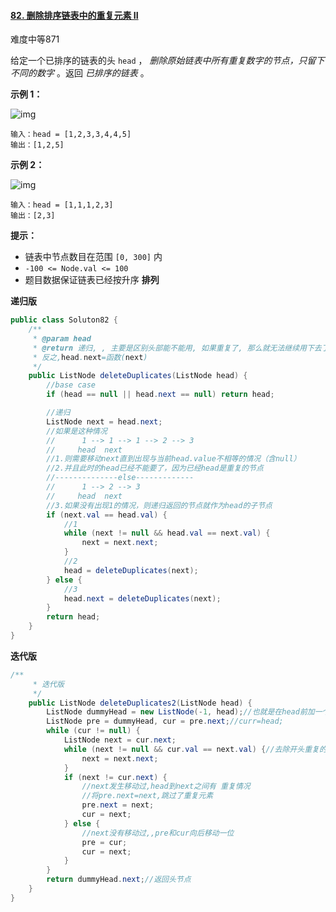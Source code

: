 #### [82. 删除排序链表中的重复元素 II](https://leetcode-cn.com/problems/remove-duplicates-from-sorted-list-ii/)

难度中等871

给定一个已排序的链表的头 `head` ， *删除原始链表中所有重复数字的节点，只留下不同的数字* 。返回 *已排序的链表* 。

**示例 1：**

![img](https://assets.leetcode.com/uploads/2021/01/04/linkedlist1.jpg)

```
输入：head = [1,2,3,3,4,4,5]
输出：[1,2,5]
```

**示例 2：**

![img](https://assets.leetcode.com/uploads/2021/01/04/linkedlist2.jpg)

```
输入：head = [1,1,1,2,3]
输出：[2,3]
```

**提示：**

- 链表中节点数目在范围 `[0, 300]` 内
- `-100 <= Node.val <= 100`
- 题目数据保证链表已经按升序 **排列**

**递归版**

```java
public class Soluton82 {
    /**
     * @param head
     * @return 递归, , 主要是区别头部能不能用, 如果重复了, 那么就无法继续用下去了, , 递归head=函数(next)
     * 反之,head.next=函数(next)
     */
    public ListNode deleteDuplicates(ListNode head) {
        //base case
        if (head == null || head.next == null) return head;

        //递归
        ListNode next = head.next;
        //如果是这种情况
        //      1 --> 1 --> 1 --> 2 --> 3
        //     head  next
        //1.则需要移动next直到出现与当前head.value不相等的情况（含null）
        //2.并且此时的head已经不能要了，因为已经head是重复的节点
        //--------------else-------------
        //      1 --> 2 --> 3
        //     head  next
        //3.如果没有出现1的情况，则递归返回的节点就作为head的子节点
        if (next.val == head.val) {
            //1
            while (next != null && head.val == next.val) {
                next = next.next;
            }
            //2
            head = deleteDuplicates(next);
        } else {
            //3
            head.next = deleteDuplicates(next);
        }
        return head;
    }
}
```

**迭代版**

```java
/**
     * 迭代版
     */
    public ListNode deleteDuplicates2(ListNode head) {
        ListNode dummyHead = new ListNode(-1, head);//也就是在head前加一个新节点
        ListNode pre = dummyHead, cur = pre.next;//curr=head;
        while (cur != null) {
            ListNode next = cur.next;
            while (next != null && cur.val == next.val) {//去除开头重复的现象
                next = next.next;
            }
            if (next != cur.next) {
                //next发生移动过,head到next之间有 重复情况
                //将pre.next=next,跳过了重复元素
                pre.next = next;
                cur = next;
            } else {
                //next没有移动过,,pre和cur向后移动一位
                pre = cur;
                cur = next;
            }
        }
        return dummyHead.next;//返回头节点
    }
}
```